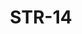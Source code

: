 ﻿---
title: "STR-14"
price: "26700"
size: "2050мм*860мм, 2050мм*960мм"
picture: door16.jpg
description: "Внешняя отделка Влагостойкий МДФ (10 мм), рис. Прага, Цвет Дуб темный + ЛАК + ПАТИНА, Внутренняя отделка влагостойкий МДФ (10мм), рис. Прага, Цвет Дуб темный + ЛАК + ПАТИНА, Толщина дверного полотна 110 мм, NANO-утепление полотна минеральная плита ISOVER + ПЕНОПОЛИСТИРОЛ + фольгированный ИЗОЛОН, контуров уплотнения 3, 3 петли на подшипнике, Фрезерованный МДФ наличник 10 мм. Пленка Винорит. Основной замок  Гардиан 3211, Накладка на верхний замок С автоматическими шторками, Дополнительный замок Гардиан 3001, Цилиндр APECS ключ-вертушка, Броненакладка на цилиндр Врезная, Задвижка «Ночной сторож», Ручка Аверс Хром, Эксцентрик"
---
